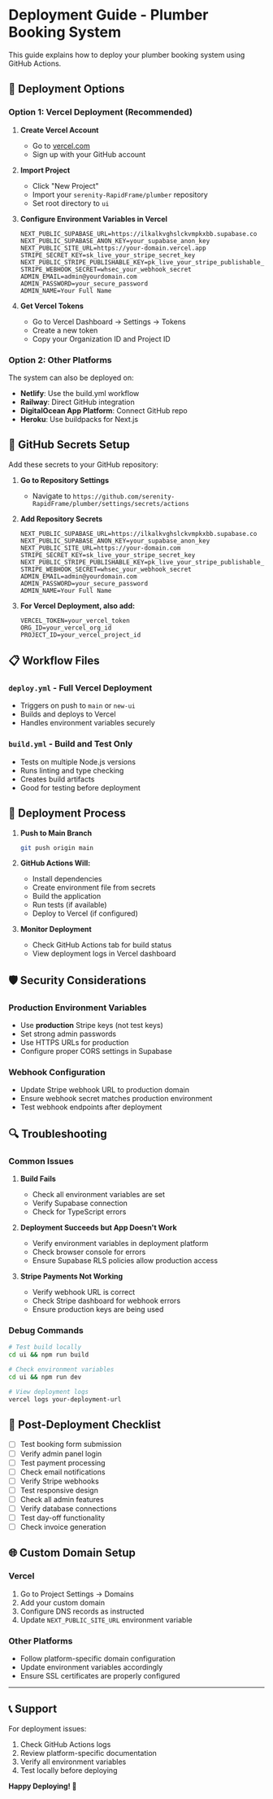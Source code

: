 # Deployment Guide - Plumber Booking System

This guide explains how to deploy your plumber booking system using GitHub Actions.

## 🚀 Deployment Options

### Option 1: Vercel Deployment (Recommended)

1. **Create Vercel Account**
   - Go to [vercel.com](https://vercel.com)
   - Sign up with your GitHub account

2. **Import Project**
   - Click "New Project"
   - Import your `serenity-RapidFrame/plumber` repository
   - Set root directory to `ui`

3. **Configure Environment Variables in Vercel**
   ```
   NEXT_PUBLIC_SUPABASE_URL=https://ilkalkvghslckvmpkxbb.supabase.co
   NEXT_PUBLIC_SUPABASE_ANON_KEY=your_supabase_anon_key
   NEXT_PUBLIC_SITE_URL=https://your-domain.vercel.app
   STRIPE_SECRET_KEY=sk_live_your_stripe_secret_key
   NEXT_PUBLIC_STRIPE_PUBLISHABLE_KEY=pk_live_your_stripe_publishable_key
   STRIPE_WEBHOOK_SECRET=whsec_your_webhook_secret
   ADMIN_EMAIL=admin@yourdomain.com
   ADMIN_PASSWORD=your_secure_password
   ADMIN_NAME=Your Full Name
   ```

4. **Get Vercel Tokens**
   - Go to Vercel Dashboard → Settings → Tokens
   - Create a new token
   - Copy your Organization ID and Project ID

### Option 2: Other Platforms

The system can also be deployed on:
- **Netlify**: Use the build.yml workflow
- **Railway**: Direct GitHub integration
- **DigitalOcean App Platform**: Connect GitHub repo
- **Heroku**: Use buildpacks for Next.js

## 🔧 GitHub Secrets Setup

Add these secrets to your GitHub repository:

1. **Go to Repository Settings**
   - Navigate to `https://github.com/serenity-RapidFrame/plumber/settings/secrets/actions`

2. **Add Repository Secrets**
   ```
   NEXT_PUBLIC_SUPABASE_URL=https://ilkalkvghslckvmpkxbb.supabase.co
   NEXT_PUBLIC_SUPABASE_ANON_KEY=your_supabase_anon_key
   NEXT_PUBLIC_SITE_URL=https://your-domain.com
   STRIPE_SECRET_KEY=sk_live_your_stripe_secret_key
   NEXT_PUBLIC_STRIPE_PUBLISHABLE_KEY=pk_live_your_stripe_publishable_key
   STRIPE_WEBHOOK_SECRET=whsec_your_webhook_secret
   ADMIN_EMAIL=admin@yourdomain.com
   ADMIN_PASSWORD=your_secure_password
   ADMIN_NAME=Your Full Name
   ```

3. **For Vercel Deployment, also add:**
   ```
   VERCEL_TOKEN=your_vercel_token
   ORG_ID=your_vercel_org_id
   PROJECT_ID=your_vercel_project_id
   ```

## 📋 Workflow Files

### `deploy.yml` - Full Vercel Deployment
- Triggers on push to `main` or `new-ui`
- Builds and deploys to Vercel
- Handles environment variables securely

### `build.yml` - Build and Test Only
- Tests on multiple Node.js versions
- Runs linting and type checking
- Creates build artifacts
- Good for testing before deployment

## 🔄 Deployment Process

1. **Push to Main Branch**
   ```bash
   git push origin main
   ```

2. **GitHub Actions Will:**
   - Install dependencies
   - Create environment file from secrets
   - Build the application
   - Run tests (if available)
   - Deploy to Vercel (if configured)

3. **Monitor Deployment**
   - Check GitHub Actions tab for build status
   - View deployment logs in Vercel dashboard

## 🛡️ Security Considerations

### Production Environment Variables
- Use **production** Stripe keys (not test keys)
- Set strong admin passwords
- Use HTTPS URLs for production
- Configure proper CORS settings in Supabase

### Webhook Configuration
- Update Stripe webhook URL to production domain
- Ensure webhook secret matches production environment
- Test webhook endpoints after deployment

## 🔍 Troubleshooting

### Common Issues

1. **Build Fails**
   - Check all environment variables are set
   - Verify Supabase connection
   - Check for TypeScript errors

2. **Deployment Succeeds but App Doesn't Work**
   - Verify environment variables in deployment platform
   - Check browser console for errors
   - Ensure Supabase RLS policies allow production access

3. **Stripe Payments Not Working**
   - Verify webhook URL is correct
   - Check Stripe dashboard for webhook errors
   - Ensure production keys are being used

### Debug Commands
```bash
# Test build locally
cd ui && npm run build

# Check environment variables
cd ui && npm run dev

# View deployment logs
vercel logs your-deployment-url
```

## 📱 Post-Deployment Checklist

- [ ] Test booking form submission
- [ ] Verify admin panel login
- [ ] Test payment processing
- [ ] Check email notifications
- [ ] Verify Stripe webhooks
- [ ] Test responsive design
- [ ] Check all admin features
- [ ] Verify database connections
- [ ] Test day-off functionality
- [ ] Check invoice generation

## 🌐 Custom Domain Setup

### Vercel
1. Go to Project Settings → Domains
2. Add your custom domain
3. Configure DNS records as instructed
4. Update `NEXT_PUBLIC_SITE_URL` environment variable

### Other Platforms
- Follow platform-specific domain configuration
- Update environment variables accordingly
- Ensure SSL certificates are properly configured

---

## 📞 Support

For deployment issues:
1. Check GitHub Actions logs
2. Review platform-specific documentation
3. Verify all environment variables
4. Test locally before deploying

**Happy Deploying! 🚀** 